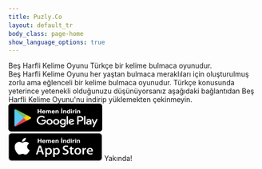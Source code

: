 ```yaml
---
title: Puzly.Co
layout: default_tr
body_class: page-home
show_language_options: true
---
```


<section class="section download-section">
	<div class="container">
		<div class="section-content">
			<div class="section-title">
				<span>Beş Harfli Kelime Oyunu</span> Türkçe bir kelime bulmaca oyunudur.
			</div>
			<div class="section-text">
				<span>Beş Harfli Kelime Oyunu</span> her yaştan bulmaca meraklıları için oluşturulmuş zorlu ama eğlenceli bir kelime bulmaca oyunudur. Türkçe konusunda yeterince yetenekli olduğunuzu düşünüyorsanız aşağıdaki bağlantıdan <span>Beş Harfli Kelime Oyunu</span>'nu indirip yüklemekten çekinmeyin.
			</div>
			<div class="section-badge">
				<a href="https://play.google.com/store/apps/details?id=co.puzly.bhko" target="_blank"><img alt="Get it on Google Play" id="logo-img" width="188" height="56" src="/images/google-play-badge-tr.png" /></a>
				<div class="app-badge-container">
					<img alt="Get it on App Store" id="logo-img" width="188" height="56" src="/images/app-store-badge-tr.png" />
					<span>Yakında!</span>
				</div>
			</div>
		</div>
	</div>
</section>

